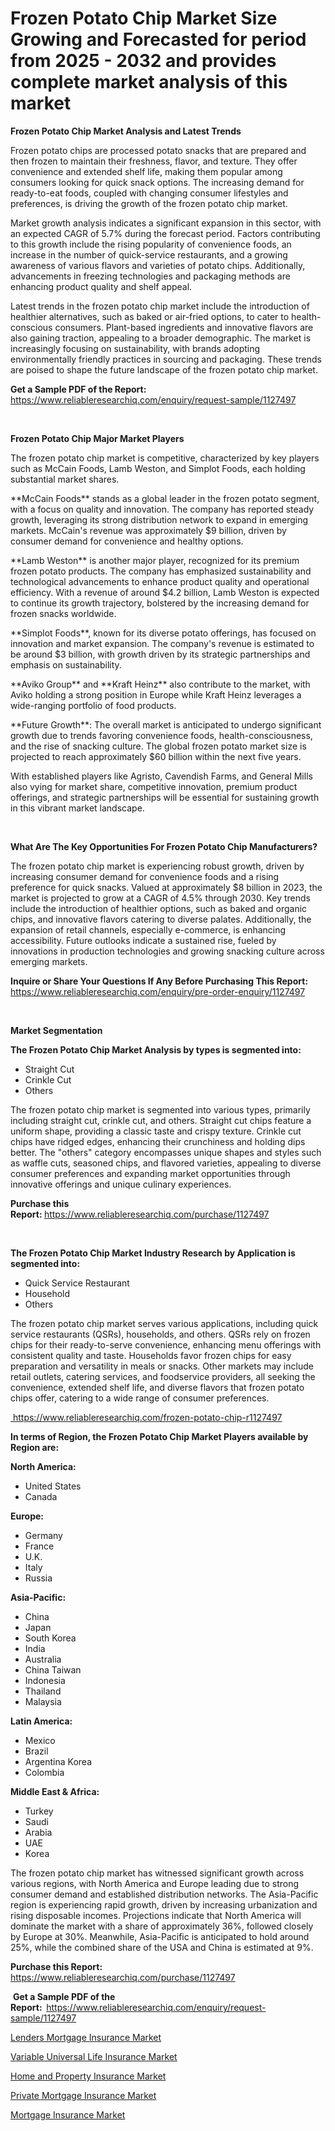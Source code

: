 <p><h1>Frozen Potato Chip Market Size Growing and Forecasted for period from 2025 - 2032 and provides complete market analysis of this market</h1></p><p><strong>Frozen Potato Chip Market Analysis and Latest Trends</strong></p>
<p><p>Frozen potato chips are processed potato snacks that are prepared and then frozen to maintain their freshness, flavor, and texture. They offer convenience and extended shelf life, making them popular among consumers looking for quick snack options. The increasing demand for ready-to-eat foods, coupled with changing consumer lifestyles and preferences, is driving the growth of the frozen potato chip market.</p><p>Market growth analysis indicates a significant expansion in this sector, with an expected CAGR of 5.7% during the forecast period. Factors contributing to this growth include the rising popularity of convenience foods, an increase in the number of quick-service restaurants, and a growing awareness of various flavors and varieties of potato chips. Additionally, advancements in freezing technologies and packaging methods are enhancing product quality and shelf appeal.</p><p>Latest trends in the frozen potato chip market include the introduction of healthier alternatives, such as baked or air-fried options, to cater to health-conscious consumers. Plant-based ingredients and innovative flavors are also gaining traction, appealing to a broader demographic. The market is increasingly focusing on sustainability, with brands adopting environmentally friendly practices in sourcing and packaging. These trends are poised to shape the future landscape of the frozen potato chip market.</p></p>
<p><strong>Get a Sample PDF of the Report:&nbsp;</strong> <a href="https://www.reliableresearchiq.com/enquiry/request-sample/1127497?utm_campaign=1137&utm_medium=2&utm_source=Github&utm_content=ia&utm_term=06032025&utm_id=frozen-potato-chip">https://www.reliableresearchiq.com/enquiry/request-sample/1127497</a></p>
<p>&nbsp;</p>
<p><strong>Frozen Potato Chip Major Market Players</strong></p>
<p><p>The frozen potato chip market is competitive, characterized by key players such as McCain Foods, Lamb Weston, and Simplot Foods, each holding substantial market shares. </p><p>**McCain Foods** stands as a global leader in the frozen potato segment, with a focus on quality and innovation. The company has reported steady growth, leveraging its strong distribution network to expand in emerging markets. McCain's revenue was approximately $9 billion, driven by consumer demand for convenience and healthy options.</p><p>**Lamb Weston** is another major player, recognized for its premium frozen potato products. The company has emphasized sustainability and technological advancements to enhance product quality and operational efficiency. With a revenue of around $4.2 billion, Lamb Weston is expected to continue its growth trajectory, bolstered by the increasing demand for frozen snacks worldwide.</p><p>**Simplot Foods**, known for its diverse potato offerings, has focused on innovation and market expansion. The company's revenue is estimated to be around $3 billion, with growth driven by its strategic partnerships and emphasis on sustainability.</p><p>**Aviko Group** and **Kraft Heinz** also contribute to the market, with Aviko holding a strong position in Europe while Kraft Heinz leverages a wide-ranging portfolio of food products. </p><p>**Future Growth**: The overall market is anticipated to undergo significant growth due to trends favoring convenience foods, health-consciousness, and the rise of snacking culture. The global frozen potato market size is projected to reach approximately $60 billion within the next five years.</p><p>With established players like Agristo, Cavendish Farms, and General Mills also vying for market share, competitive innovation, premium product offerings, and strategic partnerships will be essential for sustaining growth in this vibrant market landscape.</p></p>
<p>&nbsp;</p>
<p><strong>What Are The Key Opportunities For Frozen Potato Chip Manufacturers?</strong></p>
<p><p>The frozen potato chip market is experiencing robust growth, driven by increasing consumer demand for convenience foods and a rising preference for quick snacks. Valued at approximately $8 billion in 2023, the market is projected to grow at a CAGR of 4.5% through 2030. Key trends include the introduction of healthier options, such as baked and organic chips, and innovative flavors catering to diverse palates. Additionally, the expansion of retail channels, especially e-commerce, is enhancing accessibility. Future outlooks indicate a sustained rise, fueled by innovations in production technologies and growing snacking culture across emerging markets.</p></p>
<p><strong>Inquire or Share Your Questions If Any Before Purchasing This Report:</strong> <a href="https://www.reliableresearchiq.com/enquiry/pre-order-enquiry/1127497?utm_campaign=1137&utm_medium=2&utm_source=Github&utm_content=ia&utm_term=06032025&utm_id=frozen-potato-chip">https://www.reliableresearchiq.com/enquiry/pre-order-enquiry/1127497</a></p>
<p>&nbsp;</p>
<p><strong>Market Segmentation</strong></p>
<p><strong>The Frozen Potato Chip Market Analysis by types is segmented into:</strong></p>
<p><ul><li>Straight Cut</li><li>Crinkle Cut</li><li>Others</li></ul></p>
<p><p>The frozen potato chip market is segmented into various types, primarily including straight cut, crinkle cut, and others. Straight cut chips feature a uniform shape, providing a classic taste and crispy texture. Crinkle cut chips have ridged edges, enhancing their crunchiness and holding dips better. The "others" category encompasses unique shapes and styles such as waffle cuts, seasoned chips, and flavored varieties, appealing to diverse consumer preferences and expanding market opportunities through innovative offerings and unique culinary experiences.</p></p>
<p><strong>Purchase this Report:&nbsp;</strong><a href="https://www.reliableresearchiq.com/purchase/1127497?utm_campaign=1137&utm_medium=2&utm_source=Github&utm_content=ia&utm_term=06032025&utm_id=frozen-potato-chip">https://www.reliableresearchiq.com/purchase/1127497</a></p>
<p>&nbsp;</p>
<p><strong>The Frozen Potato Chip Market Industry Research by Application is segmented into:</strong></p>
<p><ul><li>Quick Service Restaurant</li><li>Household</li><li>Others</li></ul></p>
<p><p>The frozen potato chip market serves various applications, including quick service restaurants (QSRs), households, and others. QSRs rely on frozen chips for their ready-to-serve convenience, enhancing menu offerings with consistent quality and taste. Households favor frozen chips for easy preparation and versatility in meals or snacks. Other markets may include retail outlets, catering services, and foodservice providers, all seeking the convenience, extended shelf life, and diverse flavors that frozen potato chips offer, catering to a wide range of consumer preferences.</p></p>
<p><a href="https://www.reliableresearchiq.com/frozen-potato-chip-r1127497?utm_campaign=1137&utm_medium=2&utm_source=Github&utm_content=ia&utm_term=06032025&utm_id=frozen-potato-chip">&nbsp;https://www.reliableresearchiq.com/frozen-potato-chip-r1127497</a></p>
<p><strong>In terms of Region, the Frozen Potato Chip Market Players available by Region are:</strong></p>
<p>
    <p> <strong> North America: </strong>
        <ul>
            <li>United States</li>
            <li>Canada</li>
        </ul>
        </p> 
    <p> <strong> Europe: </strong>
        <ul>
            <li>Germany</li>
            <li>France</li>
            <li>U.K.</li>
            <li>Italy</li>
            <li>Russia</li>
        </ul>
        </p> 
    <p> <strong> Asia-Pacific: </strong>
        <ul>
            <li>China</li>
            <li>Japan</li>
            <li>South Korea</li>
            <li>India</li>
            <li>Australia</li>
            <li>China Taiwan</li>
            <li>Indonesia</li>
            <li>Thailand</li>
            <li>Malaysia</li>
        </ul>
        </p> 
    <p> <strong> Latin America: </strong>
        <ul>
            <li>Mexico</li>
            <li>Brazil</li>
            <li>Argentina Korea</li>
            <li>Colombia</li>
        </ul>
        </p> 
    <p> <strong> Middle East & Africa: </strong>
        <ul>
            <li>Turkey</li>
            <li>Saudi</li>
            <li>Arabia</li>
            <li>UAE</li>
            <li>Korea</li>
        </ul>
    </p>
    </p>
<p><p>The frozen potato chip market has witnessed significant growth across various regions, with North America and Europe leading due to strong consumer demand and established distribution networks. The Asia-Pacific region is experiencing rapid growth, driven by increasing urbanization and rising disposable incomes. Projections indicate that North America will dominate the market with a share of approximately 36%, followed closely by Europe at 30%. Meanwhile, Asia-Pacific is anticipated to hold around 25%, while the combined share of the USA and China is estimated at 9%.</p></p>
<p><strong>Purchase this Report: </strong><a href="https://www.reliableresearchiq.com/purchase/1127497?utm_campaign=1137&utm_medium=2&utm_source=Github&utm_content=ia&utm_term=06032025&utm_id=frozen-potato-chip">https://www.reliableresearchiq.com/purchase/1127497</a></p>
<p>&nbsp;<strong>Get a Sample PDF of the Report:&nbsp;&nbsp;</strong><a href="https://www.reliableresearchiq.com/enquiry/request-sample/1127497?utm_campaign=1137&utm_medium=2&utm_source=Github&utm_content=ia&utm_term=06032025&utm_id=frozen-potato-chip">https://www.reliableresearchiq.com/enquiry/request-sample/1127497</a></p>
<p><strong></strong></p>
<p><p><a href="https://github.com/hurstsaqibyl/Market-Research-Report-List-1/blob/main/lenders-mortgage-insurance-market.md?utm_campaign=1137&utm_medium=2&utm_source=Github&utm_content=ia&utm_term=06032025&utm_id=frozen-potato-chip">Lenders Mortgage Insurance Market</a></p><p><a href="https://github.com/rutupueyed/Market-Research-Report-List-1/blob/main/variable-universal-life-insurance-market.md?utm_campaign=1137&utm_medium=2&utm_source=Github&utm_content=ia&utm_term=06032025&utm_id=frozen-potato-chip">Variable Universal Life Insurance Market</a></p><p><a href="https://github.com/burnicndole/Market-Research-Report-List-1/blob/main/home-and-property-insurance-market.md?utm_campaign=1137&utm_medium=2&utm_source=Github&utm_content=ia&utm_term=06032025&utm_id=frozen-potato-chip">Home and Property Insurance Market</a></p><p><a href="https://github.com/altafvaraswj/Market-Research-Report-List-1/blob/main/private-mortgage-insurance-market.md?utm_campaign=1137&utm_medium=2&utm_source=Github&utm_content=ia&utm_term=06032025&utm_id=frozen-potato-chip">Private Mortgage Insurance Market</a></p><p><a href="https://github.com/paullsiskec4/Market-Research-Report-List-1/blob/main/mortgage-insurance-market.md?utm_campaign=1137&utm_medium=2&utm_source=Github&utm_content=ia&utm_term=06032025&utm_id=frozen-potato-chip">Mortgage Insurance Market</a></p></p>